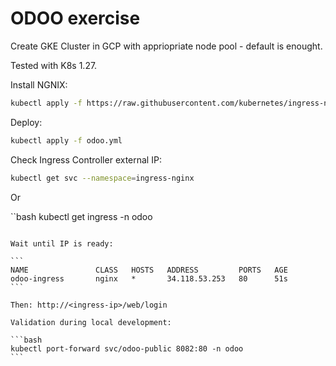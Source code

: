 # ODOO exercise

Create GKE Cluster in GCP with appriopriate node pool - default is enought.

Tested with K8s 1.27.

Install NGNIX:

```bash
kubectl apply -f https://raw.githubusercontent.com/kubernetes/ingress-nginx/controller-v1.9.3/deploy/static/provider/cloud/deploy.yaml
```

Deploy:

```bash
kubectl apply -f odoo.yml
```

Check Ingress Controller external IP:

```bash
kubectl get svc --namespace=ingress-nginx
```

Or

``bash
kubectl get ingress -n odoo
``````

Wait until IP is ready:

```
NAME               CLASS   HOSTS   ADDRESS         PORTS   AGE
odoo-ingress       nginx   *       34.118.53.253   80      51s
```

Then: http://<ingress-ip>/web/login

Validation during local development:

```bash
kubectl port-forward svc/odoo-public 8082:80 -n odoo
```